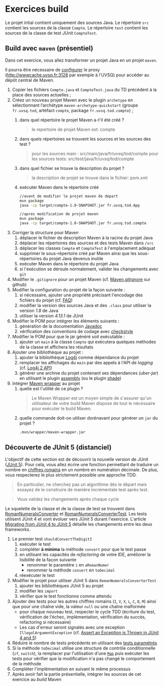 # Exercices build

Le projet intial contient uniquement des sources Java.
Le répertoire `src` contient les sources de la classe `Compte`.
Le répertoire `test` contient les sources de la classe de test JUnit `CompteTest`.

## Build avec `maven` (présentiel)
Dans cet exercice, vous allez transformer un projet Java en un projet `maven`.

Il pourra être nécessaire de [configurer](http://maven.apache.org/guides/mini/guide-proxies.html) le proxy (http://wwwcache.uvsq.fr:3128 par exemple à l'UVSQ) pour accéder au dépôt central de Maven.

1. Copier les fichiers `Compte.java` et `CompteTest.java` du TD précédent à la place des sources actuelles ;
1. Créez un nouveau projet Maven avec le plugin `archetype` en sélectionnant l’archétype `maven-archetype-quickstart` (groupe `fr.uvsq.tod`, artéfact `compte`, package `fr.uvsq.tod.compte`) ;
    1. dans quel répertoire le projet Maven a-t'il été créé ?
        > le repertoire de projet Maven est: compte

    1. dans quels répertoires se trouvent les sources et les sources des test ?
        > pour les sources main :	src/main/java/fr/uvsq/tod/compte
        > pour les sources tests:	src/test/java/fr/uvsq/tod/compte

    1. dans quel fichier se trouve la description du projet ?
        > la description de projet se trouve dans le fichier: pom.xml

    1. exécuter Maven dans le répertoire créé
        ```bash
        //avant de modifier le projet maven de depart
        mvn package
        java -cp target/compte-1.0-SNAPSHOT.jar fr.uvsq.tod.App 

        //apres modification de projet maven
        mvn package
        java -cp target/compte-1.0-SNAPSHOT.jar fr.uvsq.tod.compte
        ```
1. Corriger la structure pour Maven
    1. déplacer le fichier de description Maven à la racine du projet Java
    1. déplacer les répertoires des sources et des tests Maven dans `/src`
    1. déplacer les classes `Compte` et `CompteTest` à l'emplacement adéquat
    1. supprimer le sous-répertoire créé par Maven ainsi que les sous-répertoires du projet Java devenus inutile
    1. exécuter Maven dans le répertoire du projet Java
    1. si l'exécution se déroule normalement, valider les changements avec `git`
1. Modifier le `.gitignore` pour un projet Maven (cf. [Maven.gitignore](https://github.com/github/gitignore/blob/master/Maven.gitignore) sur github)
1. Modifier la configuration du projet de la façon suivante :
    1. si nécessaire, ajouter une propriété précisant l'encodage des fichiers du projet (cf. [FAQ](https://maven.apache.org/general.html))
    1. modifier la version des sources Java et des `.class` pour utiliser la version *1.8* de Java
    1. utiliser la version *4.13.1* de JUnit
1. Modifier le POM pour intégrer les éléments suivants :
    1. génération de la documentation [Javadoc](http://maven.apache.org/plugins/maven-javadoc-plugin/)
    1. vérification des conventions de codage avec [checkstyle](http://maven.apache.org/plugins/maven-checkstyle-plugin/)
1.  Modifier le POM pour que le jar généré soit exécutable :
    1. ajouter un `main` à la classe `Compte` qui exécutera quelques méthodes de la classe et affichera les résultats
1. Ajouter une bibliothèque au projet :
    1. ajouter la bibliothèque [Log4j](http://logging.apache.org/log4j/2.x/index.html) comme dépendance du projet
    1. remplacer les affichages du `main` par des appels à l'API de *logging* (cf. [Log4j 2 API](http://logging.apache.org/log4j/2.x/manual/api.html))
    1. générer une archive du projet contenant ses dépendances (*uber-jar*) en utilisant le plugin [assembly](http://maven.apache.org/plugins/maven-assembly-plugin/) (ou le plugin [shade](https://maven.apache.org/plugins/maven-shade-plugin/))
1. Intégrer [Maven wrapper](https://github.com/takari/maven-wrapper) au projet
    1. quelle est l'utilité de ce plugin ?
        > Le Maven Wrapper est un moyen simple de s'assurer qu'un utilisateur de votre build Maven dispose de tout le nécessaire pour exécuter le build Maven.
    1. quelle commande doit-on utiliser dorénavant pour générer un `jar` du projet ?
        ```bash
        .mvn/wrapper/maven-wrapper.jar
        ```

## Découverte de JUnit 5 (distanciel)
L'objectif de cette section est de découvrir la nouvelle version de JUnit ([JUnit 5](https://junit.org/junit5/)).
Pour cela, vous allez écrire une fonction permettant de traduire un nombre en [chiffres romains](https://fr.wikipedia.org/wiki/Num%C3%A9ration_romaine) en un nombre en numération décimale.
De plus, vous respecterez le plus strictement possible une approche TDD.

> En particulier, ne cherchez pas un algorithme dès le départ mais essayez de le construire de manière incrémentale test après test.

> Vous validez les changements après chaque cycle

Le squelette de la classe et de la classe de test se trouvent dans [RomanNumeralsConverter](src/fr/uvsq/tod/kata/RomanNumeralsConverter.java) et [RomanNumeralsConverterTest](test/fr/uvsq/tod/kata/RomanNumeralsConverterTest.java).
Les tests utilisent JUnit 4 et vont évoluer vers JUnit 5 durant l'exercice.
L'article [Migrating from JUnit 4 to JUnit 5](https://blogs.oracle.com/javamagazine/migrating-from-junit-4-to-junit-5-important-differences-and-benefits) détaille les changements entre les deux frameworks.

1. Le premier test `shouldConvertTheDigitI`
    1. exécuter le test
    1. compléter **à minima** la méthode `convert` pour que le test passe
    1. en utilisant les capacités de *refactoring* de votre IDE, améliorer la lisibilité de la façon suivante
        * renommer le paramètre `i` en `aRomanNumer`
        * renommer la méthode `convert` en `toDecimal`
    1. réexécuter le test
1. Modifier le projet pour utiliser JUnit 5 dans `RomanNumeralsConverterTest`
    1. ajouter les bibliothèques JUnit 5 au projet
    1. modifier les `import`
    1. vérifier que le test fonctionne comme attendu
1. Ajouter des tests pour les autres chiffres romains (`I`, `V`, `X`, `L`, `C`, `D`, `M`) ainsi que pour une chaîne vide, la valeur `null` ou une chaîne malformée
    * pour chaque nouveau test, respecter le cycle TDD (écriture du test, vérification de l'échec, implémentation, vérification du succès, refactoring si nécessaire)
    * Les cas d'erreur seront signalés avec une exception `IllegalArgumentException` (cf. [Assert an Exception is Thrown in JUnit 4 and 5](https://www.baeldung.com/junit-assert-exception))
1. Réduire le nombre de tests précédents en utilisant des [tests paramétrés](https://junit.org/junit5/docs/current/user-guide/#writing-tests-parameterized-tests)
1. Si la méthode `toDecimal` utilise une structure de contrôle conditionnelle (`if`, `switch`), la remplacer par l'utilisation d'une [`Map`](https://docs.oracle.com/en/java/javase/11/docs/api/java.base/java/util/Map.html) puis exécuter les tests pour vérifier que la modification n'a pas changé le comportement de la méthode
1. Compléter l'implémentation en suivant le même processus
1. Après avoir fait la partie présentielle, intégrer les sources de cet exercice au *build* Maven 
